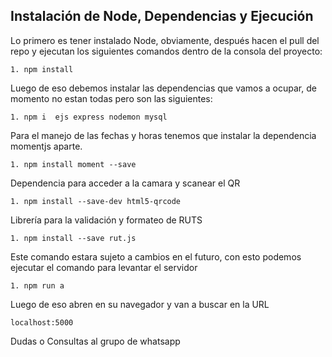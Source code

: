 
## Instalación de Node, Dependencias y Ejecución

Lo primero es tener instalado Node, obviamente, después hacen el pull del repo y ejecutan los siguientes comandos dentro de la consola del proyecto:

    1. npm install 


Luego de eso debemos instalar las dependencias que vamos a ocupar, de momento no estan todas pero son las siguientes: 

    1. npm i  ejs express nodemon mysql

Para el manejo de las fechas y horas tenemos que instalar la dependencia momentjs aparte.

    1. npm install moment --save

Dependencia para acceder a la camara y scanear el QR

    1. npm install --save-dev html5-qrcode
    
Librería para la validación y formateo de RUTS

    1. npm install --save rut.js

Este comando estara sujeto a cambios en el futuro, con esto podemos ejecutar el comando para levantar el servidor

    1. npm run a

Luego de eso abren en su navegador y van a buscar en la URL

    localhost:5000

Dudas o Consultas al grupo de whatsapp 
